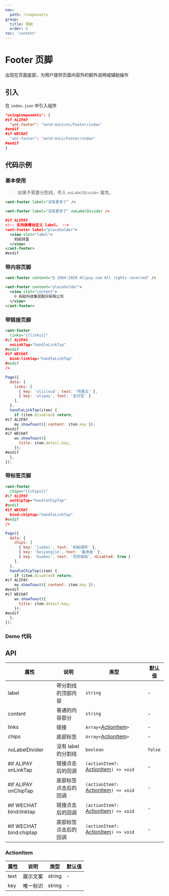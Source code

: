 ```yaml
---
nav:
  path: /components
group:
  title: 导航
  order: 6
toc: 'content'
---
```


# Footer 页脚

出现在页面底部，为用户提供页面内容外的额外说明或辅助操作

## 引入

在 `index.json` 中引入组件

```json
"usingComponents": {
#if ALIPAY
  "ant-footer": "antd-mini/es/Footer/index"
#endif
#if WECHAT
  "ant-footer": "antd-mini/Footer/index"
#endif
}
```

## 代码示例

### 基本使用

> 如果不需要分割线，传入 `noLabelDivider` 属性。

```xml
<ant-footer label="没有更多了" />

<ant-footer label="没有更多了" noLabelDivider />

#if ALIPAY
<!-- 支持插槽自定义 label。 -->
<ant-footer label="placeholder">
  <view slot="label">
    蚂蚁财富
  </view>
</ant-footer>
#endif
```

### 带内容页脚

```xml
<ant-footer content="@ 2004-2020 Alipay.com All rights reserved" />

<ant-footer content="placeholder">
  <view slot="content">
    © 蚂蚁科技集团股份有限公司
  </view>
</ant-footer>
```

### 带链接页脚

```xml
<ant-footer
  links="{{links}}"
#if ALIPAY
  onLinkTap="handleLinkTap"
#endif
#if WECHAT
  bind:linktap="handleLinkTap"
#endif
/>
```

```js
Page({
  data: {
    links: [
      { key: 'alicloud', text: '阿里云' },
      { key: 'alipay', text: '支付宝' }
    ],
  },
  handleLinkTap(item) {
    if (item.disabled) return;
#if ALIPAY
    my.showToast({ content: item.key });
#endif
#if WECHAT
    wx.showToast({
      title: item.detail.key,
    });
#endif
  },
});
```

### 带标签页脚

```xml
<ant-footer
  chips="{{chips}}"
#if ALIPAY
  onChipTap="handleChipTap"
#endif
#if WECHAT
  bind:chiptap="handleLinkTap"
#endif
/>
```

```js
Page({
  data: {
    chips: [
      { key: 'jiebei', text: '蚂蚁借呗' },
      { key: 'beiyongjin', text: '备用金' },
      { key: 'huabei', text: '花呗收钱', disabled: true }
    ],
  },
  handleChipTap(item) {
    if (item.disabled) return;
#if ALIPAY
    my.showToast({ content: item.key });
#endif
#if WECHAT
    wx.showToast({
      title: item.detail.key,
    });
#endif
  },
});
```

### Demo 代码

<code src='../../demo/pages/Footer/index'></code>

## API

| 属性                    | 说明                 | 类型                                                 | 默认值  |
| ----------------------- | -------------------- | ---------------------------------------------------- | ------- |
| label                   | 带分割线的顶部内容   | `string`                                             | -       |
| content                 | 普通的内容部分       | `string`                                             | -       |
| links                   | 链接                 | `Array<`[ActionItem](#actionitem)`>`                 | -       |
| chips                   | 底部标签             | `Array<`[ActionItem](#actionitem)`>`                 | -       |
| noLabelDivider          | 没有 label 的分割线  | `boolean`                                            | `false` |
| #if ALIPAY onLinkTap    | 链接点击后的回调     | `(actionItem?: `[ActionItem](#actionitem)`) => void` | -       |
| #if ALIPAY onChipTap    | 底部标签点击后的回调 | `(actionItem?: `[ActionItem](#actionitem)`) => void` | -       |
| #if WECHAT bind:linktap | 链接点击后的回调     | `(actionItem?: `[ActionItem](#actionitem)`) => void` | -       |
| #if WECHAT bind:chiptap | 底部标签点击后的回调 | `(actionItem?: `[ActionItem](#actionitem)`) => void` | -       |

### ActionItem

| 属性 | 说明     | 类型   | 默认值 |
| ---- | -------- | ------ | ------ |
| text | 展示文案 | string | -      |
| key  | 唯一标识 | string | -      |
